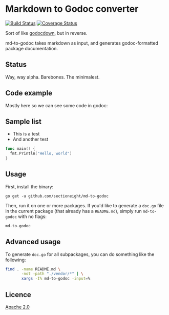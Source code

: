 # Markdown to Godoc converter

[![Build Status][ci-img]][ci]
[![Coverage Status][cov-img]][cov]

Sort of like [godocdown](https://github.com/robertkrimen/godocdown), but in
reverse.

md-to-godoc takes markdown as input, and generates godoc-formatted package
documentation.

## Status

Way, way alpha. Barebones. The minimalest.

## Code example

Mostly here so we can see some code in godoc:

## Sample list

* This is a test
* And another test

```go
func main() {
  fmt.Println("Hello, world")
}
```

## Usage

First, install the binary:

```
go get -u github.com/sectioneight/md-to-godoc
```

Then, run it on one or more packages. If you'd like to generate a `doc.go` file
in the current package (that already has a `README.md`), simply run
`md-to-godoc` with no flags:

```bash
md-to-godoc
```

## Advanced usage

To generate `doc.go` for all subpackages, you can do something like the
following:

```bash
find . -name README.md \
       -not -path "./vendor/*" | \
       xargs -I% md-to-godoc -input=%
```

## Licence

[Apache 2.0](https://www.apache.org/licenses/LICENSE-2.0)

[ci-img]: https://travis-ci.org/sectioneight/md-to-godoc.svg?branch=master
[cov-img]: https://coveralls.io/repos/github/sectioneight/md-to-godoc/badge.svg?branch=master
[ci]: https://travis-ci.org/sectioneight/md-to-godoc
[cov]: https://coveralls.io/github/sectioneight/md-to-godoc?branch=master
